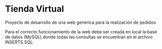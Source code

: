 # Tienda Virtual
Proyecto de desarrollo de una web genérica para la realización de pedidos

Para el correcto funcionamiento de la web debe ser creada en local la base de datos (MySQL) donde todas las consultas se encuentran en el archivo INSERTS.SQL.
